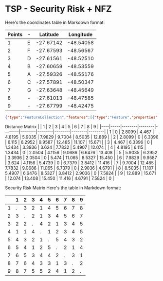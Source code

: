 # TSP - Security Risk + NFZ

Here's the coordinates table in Markdown format:

|Points|-| Latitude  | Longitude |
|--|-|-----------|-----------|
|1|E| -27.67142 | -48.54058 |
|2|F| -27.67593 | -48.56567 |
|3|D| -27.61561 | -48.52510 |
|4|B| -27.60659 | -48.53559 |
|5|A| -27.59326 | -48.55176 |
|6|C| -27.57891 | -48.50347 |
|7|G| -27.63648 | -48.45649 |
|8|-| -27.61013 | -48.47585 |
|9|-| -27.67799 | -48.42475 |


```geojson
{"type":"FeatureCollection","features":[{"type":"Feature","properties":{"descrição":"Integração com área de aeroporto","letra":"e"},"geometry":{"coordinates":[-48.540577179137415,-27.671422137162196],"type":"Point"},"id":0},{"type":"Feature","properties":{"descrição":"Base Aérea de Florianópolis - 2º Esquadrão do 7º Grupo de Aviação","letra":"f"},"geometry":{"coordinates":[-48.56566790514921,-27.675930258082644],"type":"Point"},"id":1},{"type":"Feature","properties":{"descrição":"área industrial","letra":"d"},"geometry":{"coordinates":[-48.52509636671357,-27.615609439201847],"type":"Point"}},{"type":"Feature","properties":{"descrição":"bairro não tão perto da cidade","letra":"b"},"geometry":{"coordinates":[-48.53558784624806,-27.60659198856831],"type":"Point"}},{"type":"Feature","properties":{"descrição":"área metropolitana","letra":"a"},"geometry":{"coordinates":[-48.55176243236028,-27.593260258436075],"type":"Point"}},{"type":"Feature","properties":{"descrição":"bairro afastado","letra":"c"},"geometry":{"coordinates":[-48.50346749120868,-27.578913616488954],"type":"Point"}},{"type":"Feature","properties":{"descrição":"área de praia com possível apoio","letra":"g"},"geometry":{"coordinates":[-48.45649179749506,-27.636479362331634],"type":"Point"},"id":6},{"type":"Feature","properties":{"descrição":"Conflitos em rotas turísticas populadas por helicópteros","letra":"h"},"geometry":{"coordinates":[-48.4758534389978,-27.610134265333556],"type":"Point"}},{"type":"Feature","properties":{"descrição":"Monitoramento marítimo e entrega de produtos em plataforma de petróleo","letra":"i"},"geometry":{"coordinates":[-48.42475106534704,-27.677998240992387],"type":"Point"},"id":8}]}
```

Distance Matrix
|    |   1 |      2 |      3 |      4 |      5 |      6 |      7 |      8 |      9 |
|----|-----|--------|--------|--------|--------|--------|--------|--------|--------|
|  1 |   0 | 2.8099 | 4.467  | 4.8195 | 5.9035 | 7.9829 | 9.7004 | 8.5035 | 12.889 |
|  2 | 2.8099 |      0 | 6.3396 | 6.115  | 6.2952 | 9.9587 | 12.485 | 11.107 | 15.671 |
|  3 | 4.467  | 6.3396 |      0 | 1.3434 | 3.3936 |  3.624 | 7.7832 | 5.4907 | 12.074 |
|  4 | 4.8195 |  6.115 | 1.3434 |      0 | 2.0504 | 4.1156 | 9.0686 | 6.6476 | 13.408 |
|  5 | 5.9035 | 6.2952 | 3.3936 | 2.0504 |      0 | 5.474  | 11.065 | 8.5327 | 15.450 |
|  6 | 7.9829 | 9.9587 |  3.624 | 4.1156 | 5.4739 |      0 | 6.7379 | 3.8412 | 11.416 |
|  7 | 9.7004 | 12.485 | 7.7832 | 9.0686 |  11.065 | 6.7379 |      0 | 2.9036 | 4.6791 |
|  8 | 8.5035 | 11.107 | 5.4907 | 6.6476 | 8.5327 | 3.8412 | 2.9036 |      0 | 7.5824 |
|  9 | 12.889 | 15.671 | 12.074 | 13.408 |  15.450 | 11.416 | 4.6791 | 7.5824 |      0 |


Security Risk Matrix 
Here's the table in Markdown format:

|    |   1 |   2 |   3 |   4 |   5 |   6 |   7 |   8 |   9 |
|----|-----|-----|-----|-----|-----|-----|-----|-----|-----|
|  1 |   . |   3 |   2 |   1 |   4 |   5 |   6 |   7 |   8 |
|  2 |   3 |   . |   2 |   1 |   3 |   4 |   5 |   6 |   7 |
|  3 |   2 |   2 |   . |   4 |   2 |   1 |   3 |   4 |   5 |
|  4 |   1 |   1 |   4 |   . |   1 |   2 |   3 |   4 |   5 |
|  5 |   4 |   3 |   2 |   1 |   . |   5 |   4 |   3 |   2 |
|  6 |   5 |   4 |   1 |   2 |   5 |   . |   2 |   1 |   4 |
|  7 |   6 |   5 |   3 |   4 |   4 |   2 |   . |   3 |   1 |
|  8 |   7 |   6 |   4 |   3 |   3 |   1 |   3 |   . |   2 |
|  9 |   8 |   7 |   5 |   5 |   2 |   4 |   1 |   2 |   . |

